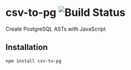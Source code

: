 # csv-to-pg ![Build Status](https://travis-ci.org/pyramation/csv-to-pg.svg?branch=master)

Create PostgreSQL ASTs with JavaScript

## Installation

```sh
npm install csv-to-pg
```
